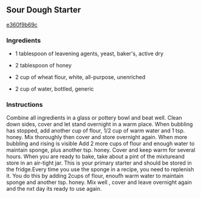 ## Sour Dough Starter

[e360f9b69c](https://cookpad.com/us/recipes/332734-sour-dough-starter)

### Ingredients

 - 1 tablespoon of leavening agents, yeast, baker's, active dry

 - 2 tablespoon of honey

 - 2 cup of wheat flour, white, all-purpose, unenriched

 - 2 cup of water, bottled, generic

### Instructions

Combine all ingredients in a glass or pottery bowl and beat well. Clean down sides, cover and let stand overnight in a warm place. When bubbling has stopped, add another cup of flour, 1/2 cup of warm water and 1 tsp. honey. Mix thoroughly then cover and store overnight again. When more bubbling and rising is visible Add 2 more cups of flour and enough water to maintain sponge, plus another tsp. honey. Cover and keep warm for several hours. When you are ready to bake, take about a pint of the mixtureand store in an air-tight jar. This is your primary starter and should be stored in the fridge.Every time you use the sponge in a recipe, you need to replenish it. You do this by adding 2cups of flour, enoufh warm water to maintain sponge and another tsp. honey. Mix well , cover and leave overnight again and the nxt day its ready to use again.